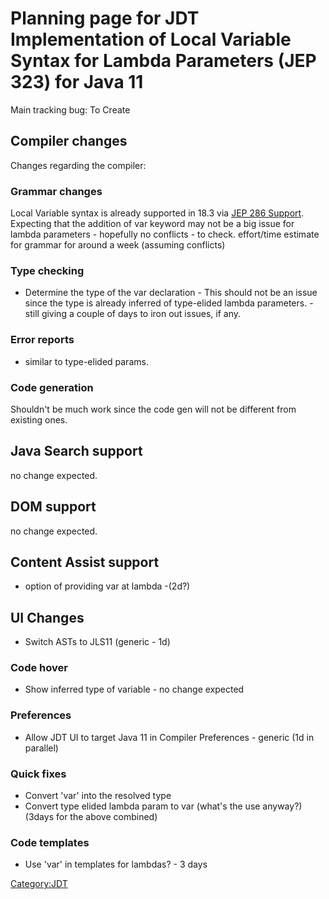 # Planning page for JDT Implementation of Local Variable Syntax for Lambda Parameters (JEP 323) for Java 11

Main tracking bug: To Create

## Compiler changes

Changes regarding the compiler:

### Grammar changes

Local Variable syntax is already supported in 18.3 via [JEP 286
Support](https://wiki.eclipse.org/index.php?title=JDT_Core/Plan/4.8/JEP286).
Expecting that the addition of var keyword may not be a big issue for
lambda parameters - hopefully no conflicts - to check. effort/time
estimate for grammar for around a week (assuming conflicts)

### Type checking

  - Determine the type of the var declaration - This should not be an
    issue since the type is already inferred of type-elided lambda
    parameters. - still giving a couple of days to iron out issues, if
    any.

### Error reports

  - similar to type-elided params.

### Code generation

Shouldn't be much work since the code gen will not be different from
existing ones.

## Java Search support

no change expected.

## DOM support

no change expected.

## Content Assist support

  - option of providing var at lambda -(2d?)

## UI Changes

  - Switch ASTs to JLS11 (generic - 1d)

### Code hover

  - Show inferred type of variable - no change expected

### Preferences

  - Allow JDT UI to target Java 11 in Compiler Preferences - generic (1d
    in parallel)

### Quick fixes

  - Convert 'var' into the resolved type
  - Convert type elided lambda param to var (what's the use anyway?)
    (3days for the above combined)

### Code templates

  - Use 'var' in templates for lambdas? - 3 days

[Category:JDT](Category:JDT "wikilink")